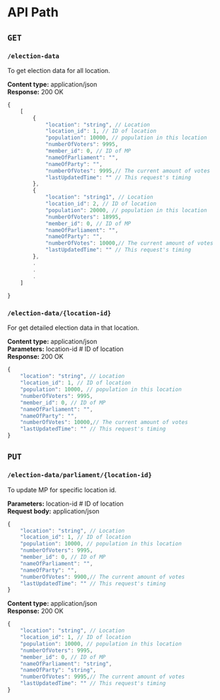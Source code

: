 # API Path

##  ```GET```

### ```/election-data```
To get election data for all location.  

**Content type:** application/json  
**Response:** 200 OK  
```js
{
    [
        {
            "location": "string", // Location
            "location_id": 1, // ID of location
            "population": 10000, // population in this location
            "numberOfVoters": 9995, 
            "member_id": 0, // ID of MP
            "nameOfParliament": "", 
            "nameOfParty": "",
            "numberOfVotes": 9995,// The current amount of votes
            "lastUpdatedTime": "" // This request's timing
        },
        {
            "location": "string1", // Location
            "location_id": 2, // ID of location
            "population": 20000, // population in this location
            "numberOfVoters": 18995, 
            "member_id": 0, // ID of MP
            "nameOfParliament": "", 
            "nameOfParty": "",
            "numberOfVotes": 10000,// The current amount of votes
            "lastUpdatedTime": "" // This request's timing
        },
        .
        .
        .
    ]
    
}
```

### ```/election-data/{location-id}```
For get detailed election data in that location.  

**Content type:** application/json  
**Parameters:** location-id  # ID of location  
**Response:** 200 OK  
```js
{
    "location": "string", // Location
    "location_id": 1, // ID of location
    "population": 10000, // population in this location
    "numberOfVoters": 9995, 
    "member_id": 0, // ID of MP
    "nameOfParliament": "", 
    "nameOfParty": "",
    "numberOfVotes": 10000,// The current amount of votes
    "lastUpdatedTime": "" // This request's timing
}
```

## ```PUT```

### ```/election-data/parliament/{location-id}```
To update MP for specific location id.  

**Parameters:** location-id  # ID of location  
**Request body:** application/json  
```js
{
    "location": "string", // Location
    "location_id": 1, // ID of location
    "population": 10000, // population in this location
    "numberOfVoters": 9995, 
    "member_id": 0, // ID of MP
    "nameOfParliament": "", 
    "nameOfParty": "",
    "numberOfVotes": 9900,// The current amount of votes
    "lastUpdatedTime": "" // This request's timing
}

```
**Content type:** application/json  
**Response:** 200 OK  
```js
{
    "location": "string", // Location
    "location_id": 1, // ID of location
    "population": 10000, // population in this location
    "numberOfVoters": 9995, 
    "member_id": 0, // ID of MP
    "nameOfParliament": "string", 
    "nameOfParty": "string",
    "numberOfVotes": 9995,// The current amount of votes
    "lastUpdatedTime": "" // This request's timing
}
```